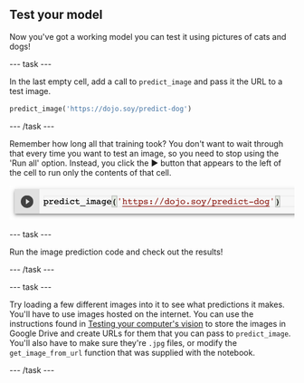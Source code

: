 ## Test your model

Now you've got a working model you can test it using pictures of cats and dogs!

--- task ---

In the last empty cell, add a call to `predict_image` and pass it the URL to a test image.

```python
predict_image('https://dojo.soy/predict-dog')
```

--- /task ---

Remember how long all that training took? You don't want to wait through that every time you want to test an image, so you need to stop using the 'Run all' option. Instead, you click the ▶ button that appears to the left of the cell to run only the contents of that cell.

![The call to predict_image in a cell, with the ▶ button visible to the left of it.](images/run_cell.png)

--- task ---

Run the image prediction code and check out the results!

--- /task ---

--- task ---

Try loading a few different images into it to see what predictions it makes. You'll have to use images hosted on the internet. You can use the instructions found in [Testing your computer's vision](https://learning-admin.raspberrypi.org/en/projects/testing-vision/4) to store the images in Google Drive and create URLs for them that you can pass to `predict_image`.
You'll also have to make sure they're `.jpg` files, or modify the `get_image_from_url` function that was supplied with the notebook.

--- /task ---
